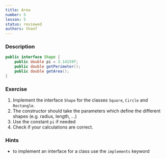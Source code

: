 ```yaml
---
title: Area
number: 5
lesson: 5
status: reviewed
authors: thanf
---
```


### Description
```java
public interface Shape {
	public double pi = 3.14159f;
	public double getPerimeter();
	public double getArea();
}
```


### Exercise
1. Implement the interface `Shape` for the classes `Square`, `Circle` and `Rectangle`.
2. The constructor should take the parameters which define the different shapes (e.g. radius, length, ...)
3. Use the constant `pi` if needed
4. Check if your calculations are correct.

### Hints
- to implement an interface for a class use the `implements` keyword
